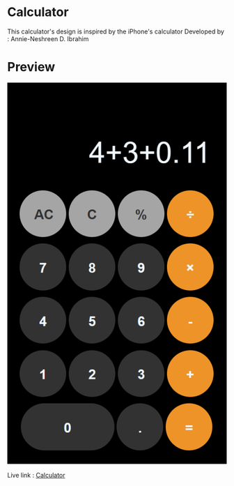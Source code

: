 # Calculator
This calculator's design is inspired by the iPhone's calculator
Developed by : Annie-Neshreen D. Ibrahim

# Preview
<img src="./calculator.png"/>

Live link : <a href="https://hannie404.github.io/calculator/">Calculator</a>
